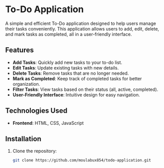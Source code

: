 # To-Do Application  

A simple and efficient To-Do application designed to help users manage their tasks conveniently. This application allows users to add, edit, delete, and mark tasks as completed, all in a user-friendly interface.  

## Features  

- **Add Tasks**: Quickly add new tasks to your to-do list.  
- **Edit Tasks**: Update existing tasks with new details.  
- **Delete Tasks**: Remove tasks that are no longer needed.  
- **Mark as Completed**: Keep track of completed tasks for better organization.  
- **Filter Tasks**: View tasks based on their status (all, active, completed).  
- **User-Friendly Interface**: Intuitive design for easy navigation.  

## Technologies Used  

- **Frontend**: HTML, CSS, JavaScript  
  

## Installation  

1. Clone the repository:  
   ```bash  
   git clone https://github.com/moulabux854/todo-application.git
